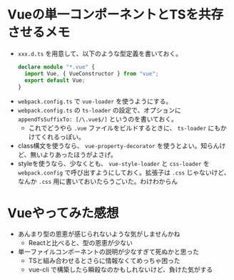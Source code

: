 # Vueの単一コンポーネントとTSを共存させるメモ

* `xxx.d.ts` を用意して、以下のような型定義を書いておく。
  ```ts
  declare module "*.vue" {
    import Vue, { VueConstructor } from "vue";
    export default Vue;
  }
  ```
* `webpack.config.ts` で `vue-loader` を使うようにする。
* `webpack.config.ts` の `ts-loader` の設定で、オプションに `appendTsSuffixTo: [/\.vue$/]` というのを書いておく。
  * これでどうやら `.vue` ファイルをビルドするときに、 `ts-loader` にもかけてくれるっぽい。
* class構文を使うなら、 `vue-property-decorator` を使うとよい。知らんけど、無いよりあったほうがよさげ。
* styleを使うなら、少なくとも、 `vue-style-loader` と `css-loader` を `webpack.config` で呼び出すようにしておく。拡張子は `.css` じゃないけど、なんか `.css` 用に書いておいたらうごいた。わけわからん

# Vueやってみた感想

* あんまり型の恩恵が感じられないような気がしませんかね
  * Reactと比べると、型の恩恵が少ない
* 単一ファイルコンポーネントの説明が少なすぎて死ぬかと思った
  * TSと組み合わせるとさらに情報なくてめっちゃ困った
  * vue-cli で構築したら瞬殺なのかもしれないけど、負けた気がする